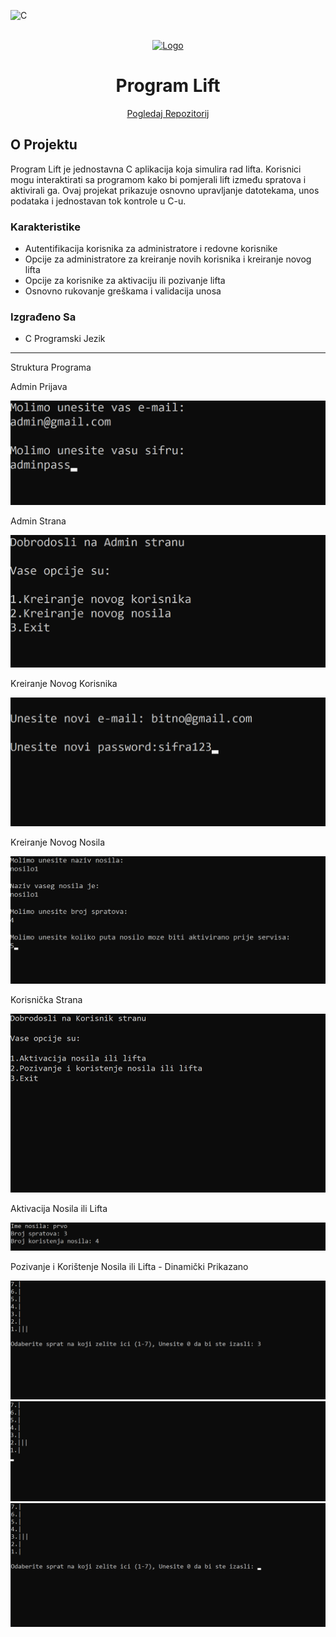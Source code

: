 <div id="top"></div>

![C](https://img.shields.io/badge/C-000000?style=for-the-badge&logo=c&logoColor=white)

<!-- PROJECT LOGO -->
<br />
<div align="center">
  <a href="https://github.com/your-repo/lift-program">
    <img src="./img/logo.png" alt="Logo" height="80"  >
  </a>
  <h1 align="center">Program Lift</h1>

  <p align="center">
    <a href="https://github.com/your-repo/lift-program">Pogledaj Repozitorij</a>
  </p>
</div>

<!-- ABOUT THE PROJECT -->

## O Projektu

Program Lift je jednostavna C aplikacija koja simulira rad lifta. Korisnici mogu interaktirati sa programom kako bi pomjerali lift između spratova i aktivirali ga. Ovaj projekat prikazuje osnovno upravljanje datotekama, unos podataka i jednostavan tok kontrole u C-u.

### Karakteristike

- Autentifikacija korisnika za administratore i redovne korisnike
- Opcije za administratore za kreiranje novih korisnika i kreiranje novog lifta
- Opcije za korisnike za aktivaciju ili pozivanje lifta
- Osnovno rukovanje greškama i validacija unosa

### Izgrađeno Sa

- C Programski Jezik

---

Struktura Programa

Admin Prijava

<img src="./images/unos_admin_podataka.png">

Admin Strana

<img src="./images/admin_strana.png">

Kreiranje Novog Korisnika

<img src="./images/registracija_korisnika.png">

Kreiranje Novog Nosila

<img src="./images/unos_novog_nosila.png">

Korisnička Strana

<img src="./images/korisnicka_strana.png">

Aktivacija Nosila ili Lifta

<img src="./images/aktivacija_nosila.png">

Pozivanje i Korištenje Nosila ili Lifta - Dinamički Prikazano

<img src="./images/odabir_sprata.png">

<img src="./images/sprat_2.png">
<img src="./images/posljednji_sprat.png">
